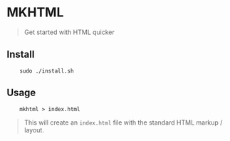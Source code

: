 # MKHTML
> Get started with HTML quicker

## Install

        sudo ./install.sh


## Usage

        mkhtml > index.html

> This will create an `index.html` file with the standard HTML markup / layout.
